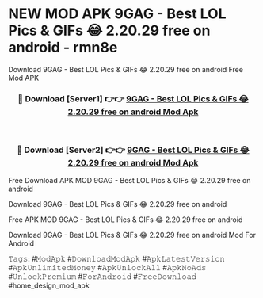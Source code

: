 # NEW MOD APK 9GAG - Best LOL Pics & GIFs &#128514; 2.20.29 free on android - rmn8e
Download 9GAG - Best LOL Pics & GIFs &#128514; 2.20.29 free on android Free Mod APK

<div align="center">
<h3>🔴 Download [Server1] 👉👉 <a href="https://apk-comot.site?title=9GAG_-_Best_LOL_Pics_&_GIFs_&#128514;_2.20.29_free_on_android">9GAG - Best LOL Pics & GIFs &#128514; 2.20.29 free on android Mod Apk</a></h3><br>

<h3>🔴 Download [Server2] 👉👉 <a href="https://apk-comot.site?title=9GAG_-_Best_LOL_Pics_&_GIFs_&#128514;_2.20.29_free_on_android">9GAG - Best LOL Pics & GIFs &#128514; 2.20.29 free on android Mod Apk</a></h3>
</div>


Free Download APK MOD 9GAG - Best LOL Pics & GIFs &#128514; 2.20.29 free on android

Download 9GAG - Best LOL Pics & GIFs &#128514; 2.20.29 free on android 

Free APK MOD 9GAG - Best LOL Pics & GIFs &#128514; 2.20.29 free on android 

Download 9GAG - Best LOL Pics & GIFs &#128514; 2.20.29 free on android Mod For Android

𝚃𝚊𝚐𝚜: #𝙼𝚘𝚍𝙰𝚙𝚔 #𝙳𝚘𝚠𝚗𝚕𝚘𝚊𝚍𝙼𝚘𝚍𝙰𝚙𝚔 #𝙰𝚙𝚔𝙻𝚊𝚝𝚎𝚜𝚝𝚅𝚎𝚛𝚜𝚒𝚘𝚗 #𝙰𝚙𝚔𝚄𝚗𝚕𝚒𝚖𝚒𝚝𝚎𝚍𝙼𝚘𝚗𝚎𝚢 #𝙰𝚙𝚔𝚄𝚗𝚕𝚘𝚌𝚔𝙰𝚕𝚕 #𝙰𝚙𝚔𝙽𝚘𝙰𝚍𝚜 #𝚄𝚗𝚕𝚘𝚌𝚔𝙿𝚛𝚎𝚖𝚒𝚞𝚖 #𝙵𝚘𝚛𝙰𝚗𝚍𝚛𝚘𝚒𝚍 #𝙵𝚛𝚎𝚎𝙳𝚘𝚠𝚗𝚕𝚘𝚊𝚍 #home_design_mod_apk